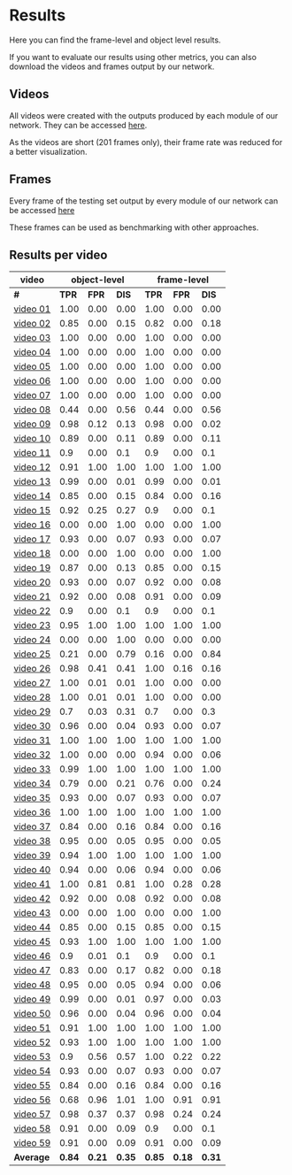 # Results

Here you can find the frame-level and object level results.

If you want to evaluate our results using other metrics, you can also download the videos and frames output by our network.

## Videos

All videos were created with the outputs produced by each module of our network. They can be accessed [here](https://drive.google.com/drive/folders/1fT47n0jqyovuahhQRhFF6KNFJL-Pp-g0?usp=sharing).

As the videos are short (201 frames only), their frame rate was reduced for a better visualization.

## Frames

Every frame of the testing set output by every module of our network can be accessed [here](
https://drive.google.com/drive/folders/1Tcn5ADlRkUnXLcPY4gswPyqyjJ_sZYrt?usp=sharing)

These frames can be used as benchmarking with other approaches.

## Results per video


<table>
<thead>
  <tr>
    <th>video</th>
    <th colspan="3">object-level</th>
    <th colspan="3">frame-level</th>
  </tr>
</thead>
<tbody>
  <tr>
    <td><b>#</b></td>
    <td><b>TPR</b></td>
    <td><b>FPR</b></td>
    <td><b>DIS</b></td>
    <td><b>TPR</b></td>
    <td><b>FPR</b></td>
    <td><b>DIS</b></td>
  </tr>
  <tr>
    <td><a href="https://drive.google.com/file/d/1yqq7AaD21a-EneM4BGFlWagWCItP7G8l/view?usp=sharing/" target="_blank" rel="noopener noreferrer">video 01</a></td>
    <td>1.00</td>
    <td>0.00</td>
    <td>0.00</td>
    <td>1.00</td>
    <td>0.00</td>
    <td>0.00</td>
  </tr>
  <tr>
    <td><a href="https://drive.google.com/file/d/1Zz7HT2YUL2DlyOaCnws6Cvr9zQIJd6SE/view?usp=sharing/" target="_blank" rel="noopener noreferrer">video 02</a></td>
    <td>0.85</td>
    <td>0.00</td>
    <td>0.15</td>
    <td>0.82</td>
    <td>0.00</td>
    <td>0.18</td>
  </tr>
  <tr>
    <td><a href="https://drive.google.com/file/d/1avcS6dyzGOkqIl2MNLNucCPIJVmgy6ar/view?usp=sharing/" target="_blank" rel="noopener noreferrer">video 03</a></td>
    <td>1.00</td>
    <td>0.00</td>
    <td>0.00</td>
    <td>1.00</td>
    <td>0.00</td>
    <td>0.00</td>
  </tr>
  <tr>
    <td><a href="https://drive.google.com/file/d/1MHffkNvpmNru6KTBgJ9-4AiHtPiU-uyD/view?usp=sharing/" target="_blank" rel="noopener noreferrer">video 04</a></td>
    <td>1.00</td>
    <td>0.00</td>
    <td>0.00</td>
    <td>1.00</td>
    <td>0.00</td>
    <td>0.00</td>
  </tr>
  <tr>
    <td><a href="https://drive.google.com/file/d/1qHxBl_NzB3709Bf1_ptbhYHzUwaIrSXo/view?usp=sharing/" target="_blank" rel="noopener noreferrer">video 05</a></td>
    <td>1.00</td>
    <td>0.00</td>
    <td>0.00</td>
    <td>1.00</td>
    <td>0.00</td>
    <td>0.00</td>
  </tr>
  <tr>
    <td><a href="https://drive.google.com/file/d/1JGwP8Rq5pv2eYCcR9X4_UubS_CYbvT_K/view?usp=sharing/" target="_blank" rel="noopener noreferrer">video 06</a></td>
    <td>1.00</td>
    <td>0.00</td>
    <td>0.00</td>
    <td>1.00</td>
    <td>0.00</td>
    <td>0.00</td>
  </tr>
  <tr>
    <td><a href="https://drive.google.com/file/d/17Nu76s-G6RyjV7BhEW5hc30Cz2nbzBe4/view?usp=sharing/" target="_blank" rel="noopener noreferrer">video 07</a></td>
    <td>1.00</td>
    <td>0.00</td>
    <td>0.00</td>
    <td>1.00</td>
    <td>0.00</td>
    <td>0.00</td>
  </tr>
  <tr>
    <td><a href="https://drive.google.com/file/d/1ZsSS4Mbmb9eaNhq0ip2Od0IL79aTE9MA/view?usp=sharing/" target="_blank" rel="noopener noreferrer">video 08</a></td>
    <td>0.44</td>
    <td>0.00</td>
    <td>0.56</td>
    <td>0.44</td>
    <td>0.00</td>
    <td>0.56</td>
  </tr>
  <tr>
    <td><a href="https://drive.google.com/file/d/1X9wACXGdRLTxoucQ7ROcZ8o5WfHb0exM/view?usp=sharing/" target="_blank" rel="noopener noreferrer">video 09</a></td>
    <td>0.98</td>
    <td>0.12</td>
    <td>0.13</td>
    <td>0.98</td>
    <td>0.00</td>
    <td>0.02</td>
  </tr>
  <tr>
    <td><a href="https://drive.google.com/file/d/19A8nhZm-fUajwfIcae7fiAZ6UzYOAH-K/view?usp=sharing/" target="_blank" rel="noopener noreferrer">video 10</a></td>
    <td>0.89</td>
    <td>0.00</td>
    <td>0.11</td>
    <td>0.89</td>
    <td>0.00</td>
    <td>0.11</td>
  </tr>
  <tr>
    <td><a href="https://drive.google.com/file/d/19HGTEtbbCpusloWKPm5g534TCHpJJnN9/view?usp=sharing/" target="_blank" rel="noopener noreferrer">video 11</a></td>
    <td>0.9</td>
    <td>0.00</td>
    <td>0.1</td>
    <td>0.9</td>
    <td>0.00</td>
    <td>0.1</td>
  </tr>
  <tr>
    <td><a href="https://drive.google.com/file/d/1QE3c3a8krSzFU6FR92clsCmqcHz2qq5n/view?usp=sharing/" target="_blank" rel="noopener noreferrer">video 12</a></td>
    <td>0.91</td>
    <td>1.00</td>
    <td>1.00</td>
    <td>1.00</td>
    <td>1.00</td>
    <td>1.00</td>
  </tr>
  <tr>
    <td><a href="https://drive.google.com/file/d/15hQP81b7eS1ZB1M6eHR2xXQYGXumKPTR/view?usp=sharing/" target="_blank" rel="noopener noreferrer">video 13</a></td>
    <td>0.99</td>
    <td>0.00</td>
    <td>0.01</td>
    <td>0.99</td>
    <td>0.00</td>
    <td>0.01</td>
  </tr>
  <tr>
    <td><a href="https://drive.google.com/file/d/1RZktuoPAEsZN8z6H4BsGUcyjg5quc3BX/view?usp=sharing/" target="_blank" rel="noopener noreferrer">video 14</a></td>
    <td>0.85</td>
    <td>0.00</td>
    <td>0.15</td>
    <td>0.84</td>
    <td>0.00</td>
    <td>0.16</td>
  </tr>
  <tr>
    <td><a href="https://drive.google.com/file/d/1PuQq7K1ccbk6JNayaTqsAdZy4fccfmkK/view?usp=sharing/" target="_blank" rel="noopener noreferrer">video 15</a></td>
    <td>0.92</td>
    <td>0.25</td>
    <td>0.27</td>
    <td>0.9</td>
    <td>0.00</td>
    <td>0.1</td>
  </tr>
  <tr>
    <td><a href="https://drive.google.com/file/d/15dRiJ-eH4Z2NDIDlZvyF7eTZVmS9Zzan/view?usp=sharing/" target="_blank" rel="noopener noreferrer">video 16</a></td>
    <td>0.00</td>
    <td>0.00</td>
    <td>1.00</td>
    <td>0.00</td>
    <td>0.00</td>
    <td>1.00</td>
  </tr>
  <tr>
    <td><a href="https://drive.google.com/file/d/1tbacZPdaBGkNMZ2PKgMWi7U0mTpWhRy4/view?usp=sharing/" target="_blank" rel="noopener noreferrer">video 17</a></td>
    <td>0.93</td>
    <td>0.00</td>
    <td>0.07</td>
    <td>0.93</td>
    <td>0.00</td>
    <td>0.07</td>
  </tr>
  <tr>
    <td><a href="https://drive.google.com/file/d/1eSpG-HBj-XLMryxKJAqkgKhvl_BJLsih/view?usp=sharing/" target="_blank" rel="noopener noreferrer">video 18</a></td>
    <td>0.00</td>
    <td>0.00</td>
    <td>1.00</td>
    <td>0.00</td>
    <td>0.00</td>
    <td>1.00</td>
  </tr>
  <tr>
    <td><a href="https://drive.google.com/file/d/105xc1JvHAEw7O-vZK42_TIWjPkCPJWBT/view?usp=sharing/" target="_blank" rel="noopener noreferrer">video 19</a></td>
    <td>0.87</td>
    <td>0.00</td>
    <td>0.13</td>
    <td>0.85</td>
    <td>0.00</td>
    <td>0.15</td>
  </tr>
  <tr>
    <td><a href="https://drive.google.com/file/d/1yY1zWWoR90WytG9_bKRAvYOyBV0Ka9bh/view?usp=sharing/" target="_blank" rel="noopener noreferrer">video 20</a></td>
    <td>0.93</td>
    <td>0.00</td>
    <td>0.07</td>
    <td>0.92</td>
    <td>0.00</td>
    <td>0.08</td>
  </tr>
  <tr>
    <td><a href="https://drive.google.com/file/d/1usnlIV84qwLUFYXhgRHHw7OCLOs4whGz/view?usp=sharing/" target="_blank" rel="noopener noreferrer">video 21</a></td>
    <td>0.92</td>
    <td>0.00</td>
    <td>0.08</td>
    <td>0.91</td>
    <td>0.00</td>
    <td>0.09</td>
  </tr>
  <tr>
    <td><a href="https://drive.google.com/file/d/1xw6--vZLG_fsLdAwquCTdVMWC1JBwh4E/view?usp=sharing/" target="_blank" rel="noopener noreferrer">video 22</a></td>
    <td>0.9</td>
    <td>0.00</td>
    <td>0.1</td>
    <td>0.9</td>
    <td>0.00</td>
    <td>0.1</td>
  </tr>
  <tr>
    <td><a href="https://drive.google.com/file/d/1cGoay3NghwE6KdCT25bbMIWeqlmvig1e/view?usp=sharing/" target="_blank" rel="noopener noreferrer">video 23</a></td>
    <td>0.95</td>
    <td>1.00</td>
    <td>1.00</td>
    <td>1.00</td>
    <td>1.00</td>
    <td>1.00</td>
  </tr>
  <tr>
    <td><a href="https://drive.google.com/file/d/1xVsaqlqtjFwTacaEfwXkm00YA8jxEoZE/view?usp=sharing/" target="_blank" rel="noopener noreferrer">video 24</a></td>
    <td>0.00</td>
    <td>0.00</td>
    <td>1.00</td>
    <td>0.00</td>
    <td>0.00</td>
    <td>0.00</td>
  </tr>
  <tr>
    <td><a href="https://drive.google.com/file/d/1mJy2iBWRce7cXNsyAVONxmapcZhfa5Py/view?usp=sharing/" target="_blank" rel="noopener noreferrer">video 25</a></td>
    <td>0.21</td>
    <td>0.00</td>
    <td>0.79</td>
    <td>0.16</td>
    <td>0.00</td>
    <td>0.84</td>
  </tr>
  <tr>
    <td><a href="https://drive.google.com/file/d/1Q98KPo8_lwNP7upG4iRuE92bfNu5YScE/view?usp=sharing/" target="_blank" rel="noopener noreferrer">video 26</a></td>
    <td>0.98</td>
    <td>0.41</td>
    <td>0.41</td>
    <td>1.00</td>
    <td>0.16</td>
    <td>0.16</td>
  </tr>
  <tr>
    <td><a href="https://drive.google.com/file/d/1BRpoISyV3TUnH8MyMCBh80fDWVhv33Bz/view?usp=sharing/" target="_blank" rel="noopener noreferrer">video 27</a></td>
    <td>1.00</td>
    <td>0.01</td>
    <td>0.01</td>
    <td>1.00</td>
    <td>0.00</td>
    <td>0.00</td>
  </tr>
  <tr>
    <td><a href="https://drive.google.com/file/d/1cNiVfSRi6qhvJ6rr6Pa4U05woy0raVga/view?usp=sharing/" target="_blank" rel="noopener noreferrer">video 28</a></td>
    <td>1.00</td>
    <td>0.01</td>
    <td>0.01</td>
    <td>1.00</td>
    <td>0.00</td>
    <td>0.00</td>
  </tr>
  <tr>
    <td><a href="https://drive.google.com/file/d/1IGdDHskBRYbgHDM-953E2HBpqD5Kjpbo/view?usp=sharing/" target="_blank" rel="noopener noreferrer">video 29</a></td>
    <td>0.7</td>
    <td>0.03</td>
    <td>0.31</td>
    <td>0.7</td>
    <td>0.00</td>
    <td>0.3</td>
  </tr>
  <tr>
    <td><a href="https://drive.google.com/file/d/16gPfZf97a9tE6kmHGC8gJyRR7Q9EhZpL/view?usp=sharing/" target="_blank" rel="noopener noreferrer">video 30</a></td>
    <td>0.96</td>
    <td>0.00</td>
    <td>0.04</td>
    <td>0.93</td>
    <td>0.00</td>
    <td>0.07</td>
  </tr>
  <tr>
    <td><a href="https://drive.google.com/file/d/1r7j7ucSnDcYmoB5l8d5tVHW29Nzc_TKs/view?usp=sharing/" target="_blank" rel="noopener noreferrer">video 31</a></td>
    <td>1.00</td>
    <td>1.00</td>
    <td>1.00</td>
    <td>1.00</td>
    <td>1.00</td>
    <td>1.00</td>
  </tr>
  <tr>
    <td><a href="https://drive.google.com/file/d/14D_vYKoOSlvw1IT6FWp9Ja-oVi2sr5OL/view?usp=sharing/" target="_blank" rel="noopener noreferrer">video 32</a></td>
    <td>1.00</td>
    <td>0.00</td>
    <td>0.00</td>
    <td>0.94</td>
    <td>0.00</td>
    <td>0.06</td>
  </tr>
  <tr>
    <td><a href="https://drive.google.com/file/d/12xZZJkfwV2dbCvKlKF3jcl8MgRvpx5Du/view?usp=sharing/" target="_blank" rel="noopener noreferrer">video 33</a></td>
    <td>0.99</td>
    <td>1.00</td>
    <td>1.00</td>
    <td>1.00</td>
    <td>1.00</td>
    <td>1.00</td>
  </tr>
  <tr>
    <td><a href="https://drive.google.com/file/d/1RIvXzInOJV4DJzwhqBV90_ePYr1pYZVy/view?usp=sharing/" target="_blank" rel="noopener noreferrer">video 34</a></td>
    <td>0.79</td>
    <td>0.00</td>
    <td>0.21</td>
    <td>0.76</td>
    <td>0.00</td>
    <td>0.24</td>
  </tr>
  <tr>
    <td><a href="https://drive.google.com/file/d/1b8x9JZByYYCPgplS0sbz_RPJ4QEl66xf/view?usp=sharing/" target="_blank" rel="noopener noreferrer">video 35</a></td>
    <td>0.93</td>
    <td>0.00</td>
    <td>0.07</td>
    <td>0.93</td>
    <td>0.00</td>
    <td>0.07</td>
  </tr>
  <tr>
    <td><a href="https://drive.google.com/file/d/1liEcey94bjutN1uqyvP81CUuA7L5knGT/view?usp=sharing/" target="_blank" rel="noopener noreferrer">video 36</a></td>
    <td>1.00</td>
    <td>1.00</td>
    <td>1.00</td>
    <td>1.00</td>
    <td>1.00</td>
    <td>1.00</td>
  </tr>
  <tr>
    <td><a href="https://drive.google.com/file/d/1-avGjdPUKm3msIhBGdE8zQlPYoa6pCgH/view?usp=sharing/" target="_blank" rel="noopener noreferrer">video 37</a></td>
    <td>0.84</td>
    <td>0.00</td>
    <td>0.16</td>
    <td>0.84</td>
    <td>0.00</td>
    <td>0.16</td>
  </tr>
  <tr>
    <td><a href="https://drive.google.com/file/d/1QYQVCVWf31Xia_854GPFqPJyOaGgxiGD/view?usp=sharing/" target="_blank" rel="noopener noreferrer">video 38</a></td>
    <td>0.95</td>
    <td>0.00</td>
    <td>0.05</td>
    <td>0.95</td>
    <td>0.00</td>
    <td>0.05</td>
  </tr>
  <tr>
    <td><a href="https://drive.google.com/file/d/17x7YMx7ry_imqL-aJaiY9xA8tHPgURP1/view?usp=sharing/" target="_blank" rel="noopener noreferrer">video 39</a></td>
    <td>0.94</td>
    <td>1.00</td>
    <td>1.00</td>
    <td>1.00</td>
    <td>1.00</td>
    <td>1.00</td>
  </tr>
  <tr>
    <td><a href="https://drive.google.com/file/d/1nHfIktspjYPzl4gUiVxYIyI9DwGRmtqh/view?usp=sharing/" target="_blank" rel="noopener noreferrer">video 40</a></td>
    <td>0.94</td>
    <td>0.00</td>
    <td>0.06</td>
    <td>0.94</td>
    <td>0.00</td>
    <td>0.06</td>
  </tr>
  <tr>
    <td><a href="https://drive.google.com/file/d/1tI5VjzUjQuZ1Gw8flgySHGJEDiE1ltUX/view?usp=sharing/" target="_blank" rel="noopener noreferrer">video 41</a></td>
    <td>1.00</td>
    <td>0.81</td>
    <td>0.81</td>
    <td>1.00</td>
    <td>0.28</td>
    <td>0.28</td>
  </tr>
  <tr>
    <td><a href="https://drive.google.com/file/d/15iHULdErY5qKKLgG49ygsLhDYYIWCvw8/view?usp=sharing/" target="_blank" rel="noopener noreferrer">video 42</a></td>
    <td>0.92</td>
    <td>0.00</td>
    <td>0.08</td>
    <td>0.92</td>
    <td>0.00</td>
    <td>0.08</td>
  </tr>
  <tr>
    <td><a href="https://drive.google.com/file/d/1WMM54luOryffOhKK66khW9nIkWtwt46n/view?usp=sharing/" target="_blank" rel="noopener noreferrer">video 43</a></td>
    <td>0.00</td>
    <td>0.00</td>
    <td>1.00</td>
    <td>0.00</td>
    <td>0.00</td>
    <td>1.00</td>
  </tr>
  <tr>
    <td><a href="https://drive.google.com/file/d/1u0EAcgt_auwr7yMZPHIPmh8lEMhABnMP/view?usp=sharing/" target="_blank" rel="noopener noreferrer">video 44</a></td>
    <td>0.85</td>
    <td>0.00</td>
    <td>0.15</td>
    <td>0.85</td>
    <td>0.00</td>
    <td>0.15</td>
  </tr>
  <tr>
    <td><a href="https://drive.google.com/file/d/1qQRrR_hKiOCEAu_nL6eqUtCdYdFX320S/view?usp=sharing/" target="_blank" rel="noopener noreferrer">video 45</a></td>
    <td>0.93</td>
    <td>1.00</td>
    <td>1.00</td>
    <td>1.00</td>
    <td>1.00</td>
    <td>1.00</td>
  </tr>
  <tr>
    <td><a href="https://drive.google.com/file/d/145wr0Yw4qdbkf8UzVOBniWCSxIhx5JtE/view?usp=sharing/" target="_blank" rel="noopener noreferrer">video 46</a></td>
    <td>0.9</td>
    <td>0.01</td>
    <td>0.1</td>
    <td>0.9</td>
    <td>0.00</td>
    <td>0.1</td>
  </tr>
  <tr>
    <td><a href="https://drive.google.com/file/d/1qezseqm1tUpWMBuX-aRR6mdDArWhj9_m/view?usp=sharing/" target="_blank" rel="noopener noreferrer">video 47</a></td>
    <td>0.83</td>
    <td>0.00</td>
    <td>0.17</td>
    <td>0.82</td>
    <td>0.00</td>
    <td>0.18</td>
  </tr>
  <tr>
    <td><a href="https://drive.google.com/file/d/1KVYOAWlrs6BlMqYBlDxA2BmKfb2v0n1y/view?usp=sharing/" target="_blank" rel="noopener noreferrer">video 48</a></td>
    <td>0.95</td>
    <td>0.00</td>
    <td>0.05</td>
    <td>0.94</td>
    <td>0.00</td>
    <td>0.06</td>
  </tr>
  <tr>
    <td><a href="https://drive.google.com/file/d/142k5utYa4dKdRUtzPr7BytDHtd4I2m9s/view?usp=sharing/" target="_blank" rel="noopener noreferrer">video 49</a></td>
    <td>0.99</td>
    <td>0.00</td>
    <td>0.01</td>
    <td>0.97</td>
    <td>0.00</td>
    <td>0.03</td>
  </tr>
  <tr>
    <td><a href="https://drive.google.com/file/d/1QeQZTKiYJncbV1EuuKeaQbb8n1GjfXiP/view?usp=sharing/" target="_blank" rel="noopener noreferrer">video 50</a></td>
    <td>0.96</td>
    <td>0.00</td>
    <td>0.04</td>
    <td>0.96</td>
    <td>0.00</td>
    <td>0.04</td>
  </tr>
  <tr>
    <td><a href="https://drive.google.com/file/d/1qwc3bk92TJ9G9piTyhgSFihL4MGdZdOU/view?usp=sharing/" target="_blank" rel="noopener noreferrer">video 51</a></td>
    <td>0.91</td>
    <td>1.00</td>
    <td>1.00</td>
    <td>1.00</td>
    <td>1.00</td>
    <td>1.00</td>
  </tr>
  <tr>
    <td><a href="https://drive.google.com/file/d/1vQdp98nhJPimDWwPyjFqQ7a04ir52-XW/view?usp=sharing/" target="_blank" rel="noopener noreferrer">video 52</a></td>
    <td>0.93</td>
    <td>1.00</td>
    <td>1.00</td>
    <td>1.00</td>
    <td>1.00</td>
    <td>1.00</td>
  </tr>
  <tr>
    <td><a href="https://drive.google.com/file/d/1aWsjPrpjSAn_WKAE0iSQcDYJeMGmUNnc/view?usp=sharing/" target="_blank" rel="noopener noreferrer">video 53</a></td>
    <td>0.9</td>
    <td>0.56</td>
    <td>0.57</td>
    <td>1.00</td>
    <td>0.22</td>
    <td>0.22</td>
  </tr>
  <tr>
    <td><a href="https://drive.google.com/file/d/15_XynQ30SEjAzNQkG42qp35COQ2HJgs7/view?usp=sharing/" target="_blank" rel="noopener noreferrer">video 54</a></td>
    <td>0.93</td>
    <td>0.00</td>
    <td>0.07</td>
    <td>0.93</td>
    <td>0.00</td>
    <td>0.07</td>
  </tr>
  <tr>
    <td><a href="https://drive.google.com/file/d/1Qin-RAoLPr07_RiliVpe5GvfeH9HFVZs/view?usp=sharing/" target="_blank" rel="noopener noreferrer">video 55</a></td>
    <td>0.84</td>
    <td>0.00</td>
    <td>0.16</td>
    <td>0.84</td>
    <td>0.00</td>
    <td>0.16</td>
  </tr>
  <tr>
    <td><a href="https://drive.google.com/file/d/1C8HRBXp7YFL0mx9Qf5287v7vopb6rplw/view?usp=sharing/" target="_blank" rel="noopener noreferrer">video 56</a></td>
    <td>0.68</td>
    <td>0.96</td>
    <td>1.01</td>
    <td>1.00</td>
    <td>0.91</td>
    <td>0.91</td>
  </tr>
  <tr>
    <td><a href="https://drive.google.com/file/d/1RUjf4X8J9DgSHcBJUHuDpXE5hHzW63ks/view?usp=sharing/" target="_blank" rel="noopener noreferrer">video 57</a></td>
    <td>0.98</td>
    <td>0.37</td>
    <td>0.37</td>
    <td>0.98</td>
    <td>0.24</td>
    <td>0.24</td>
  </tr>
  <tr>
    <td><a href="https://drive.google.com/file/d/1eUStHbm7uTLETFFv_KLmG3ToOj64qC-m/view?usp=sharing/" target="_blank" rel="noopener noreferrer">video 58</a></td>
    <td>0.91</td>
    <td>0.00</td>
    <td>0.09</td>
    <td>0.9</td>
    <td>0.00</td>
    <td>0.1</td>
  </tr>
  <tr>
    <td><a href="https://drive.google.com/file/d/1V0PlNFiRl-YcONhVcAGU1J7k5jRaoR0h/view?usp=sharing/" target="_blank" rel="noopener noreferrer">video 59</a></td>
    <td>0.91</td>
    <td>0.00</td>
    <td>0.09</td>
    <td>0.91</td>
    <td>0.00</td>
    <td>0.09</td>
  </tr>
  <tr>
    <td><b>Average</b></td>
    <td><b>0.84</b></td>
    <td><b>0.21</b></td>
    <td><b>0.35</b></td>
    <td><b>0.85</b></td>
    <td><b>0.18</b></td>
    <td><b>0.31</b></td>
  </tr>
</tbody>
</table>
